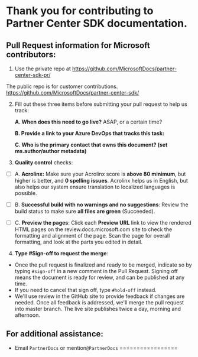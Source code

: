 # Thank you for contributing to Partner Center SDK documentation.

## Pull Request information for Microsoft contributors:

1. Use the private repo at https://github.com/MicrosoftDocs/partner-center-sdk-pr/

The public repo is for customer contributions. https://github.com/MicrosoftDocs/partner-center-sdk/

2. Fill out these three items before submitting your pull request to help us track:

   **A. When does this need to go live?** ASAP, or a certain time?
   >

   **B. Provide a link to your Azure DevOps that tracks this task:**
   >

   **C. Who is the primary contact that owns this document? (set ms.author/author metadata)**
   >

3. **Quality control** checks:

- [ ] A. **Acrolinx:** Make sure your Acrolinx score is **above 80 minimum**, but higher is better, and **0 spelling issues**. Acrolinx helps us in English, but also helps our system ensure translation to localized languages is possible.

- [ ] B. **Successful build with no warnings and no suggestions**: Review the build status to make sure **all files are green** (Succeeded).

- [ ] C. **Preview the pages**: Click each **Preview URL** link to view the rendered HTML pages on the review.docs.microsoft.com site to check the formatting and alignment of the page. Scan the page for overall formatting, and look at the parts you edited in detail.

4. **Type #Sign-off to request the merge**:
- Once the pull request is finalized and ready to be merged, indicate so by typing `#sign-off` in a new comment in the Pull Request.  Signing off means the document is ready for review, and can be published at any time.
- If you need to cancel that sign off, type `#hold-off` instead.
- We'll use review in the GitHub site to provide feedback if changes are needed. Once all feedback is addressed, we'll merge the pull request into master branch. The live site publishes twice a day, morning and afternoon.

## For additional assistance:
- Email `PartnerDocs` or mention`@PartnerDocs`
=================
